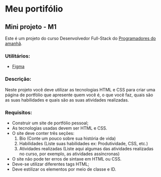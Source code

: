 # Meu portifólio
## Mini projeto - M1
Este é um projeto do curso Desenvolvedor Full-Stack do [Programadores do amanhã](https://programadoresdoamanha.org/).

### Utilitários:
- [Figma](https://www.figma.com/design/Xtzj3jXLwnIWty31jyk9yM/Untitled?node-id=0-1&t=KHlF6HicRKpIs0Qw-0)


### **Descrição:** 
Neste projeto você deve utilizar as tecnologias HTML e CSS para criar uma página de portfólio que apresente quem você é, o que você faz, quais são as suas habilidades e quais são as suas atividades realizadas.

### **Requisitos:**
- Construir um site de portfólio pessoal;
- As tecnologias usadas devem ser HTML e CSS.
- O site deve conter três seções:
    1. Bio (Conte um pouco sobre sua história de vida)
    2. Habilidades (Liste suas habilidades ex: Produtividade, CSS, etc.)
    3. Atividades realizadas (Liste aqui algumas das atividades realizadas no curso, por exemplo, as atividades assíncronas)
- O site não pode ter erros de sintaxe em HTML ou CSS.
- Deve-se utilizar diferentes tags HTML;
- Deve estilizar os elementos por meio de classe e ID.
